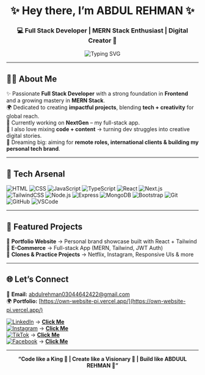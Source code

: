 <h1 align="center">✨ Hey there, I’m ABDUL REHMAN ✨</h1>
<h3 align="center">💻 Full Stack Developer | MERN Stack Enthusiast | Digital Creator 🚀</h3>

<p align="center">
  <img src="https://readme-typing-svg.herokuapp.com?font=Fira+Code&size=22&pause=1000&color=36BCF7&center=true&vCenter=true&width=600&lines=Full+Stack+Dev+%7C+MERN+Stack+Explorer;Transforming+Ideas+into+Digital+Reality+✨;Building+E-Commerce+Sites+🚀;Code+%2B+Content+%3D+ABDULREHMAN+Brand+⚡" alt="Typing SVG" />
</p>

---

## 👩‍💻 About Me  
✨ Passionate **Full Stack Developer** with a strong foundation in **Frontend** and a growing mastery in **MERN Stack**.  
🌍 Dedicated to creating **impactful projects**, blending **tech + creativity** for global reach.  
🚀 Currently working on **NextGen** – my full-stack app.  
🎥 I also love mixing **code + content** → turning dev struggles into creative digital stories.  
🌟 Dreaming big: aiming for **remote roles, international clients & building my personal tech brand**.  

---

## 🚀 Tech Arsenal  

<p align="center">
  
  ![HTML](https://img.shields.io/badge/-HTML5-E34F26?style=flat-square&logo=html5&logoColor=white)
  ![CSS](https://img.shields.io/badge/-CSS3-1572B6?style=flat-square&logo=css3&logoColor=white)
  ![JavaScript](https://img.shields.io/badge/-JavaScript-F7DF1E?style=flat-square&logo=javascript&logoColor=black)
  ![TypeScript](https://img.shields.io/badge/-TypeScript-3178C6?style=flat-square&logo=typescript&logoColor=white)
  ![React](https://img.shields.io/badge/-React-61DAFB?style=flat-square&logo=react&logoColor=black)
  ![Next.js](https://img.shields.io/badge/-Next.js-000000?style=flat-square&logo=nextdotjs&logoColor=white)
  ![TailwindCSS](https://img.shields.io/badge/-TailwindCSS-38B2AC?style=flat-square&logo=tailwindcss&logoColor=white)
  ![Node.js](https://img.shields.io/badge/-Node.js-339933?style=flat-square&logo=nodedotjs&logoColor=white)
  ![Express](https://img.shields.io/badge/-Express.js-000000?style=flat-square&logo=express&logoColor=white)
  ![MongoDB](https://img.shields.io/badge/-MongoDB-47A248?style=flat-square&logo=mongodb&logoColor=white)
  ![Bootstrap](https://img.shields.io/badge/-Bootstrap-7952B3?style=flat-square&logo=bootstrap&logoColor=white)
  ![Git](https://img.shields.io/badge/-Git-F05032?style=flat-square&logo=git&logoColor=white)
  ![GitHub](https://img.shields.io/badge/-GitHub-181717?style=flat-square&logo=github&logoColor=white)
  ![VSCode](https://img.shields.io/badge/-VSCode-007ACC?style=flat-square&logo=visualstudiocode&logoColor=white)

</p>

---

## 📌 Featured Projects  

🔹 **Portfolio Website** → Personal brand showcase built with React + Tailwind  
🔹 **E-Commerce** → Full-stack App (MERN, Tailwind, JWT Auth)  
🔹 **Clones & Practice Projects** → Netflix, Instagram, Responsive UIs & more  

---

## 🌐 Let’s Connect  

📩 **Email:** abdulrehman03044642422@gmail.com  
🌍 **Portfolio:** [https://own-website-pi.vercel.app/](https://own-website-pi.vercel.app/)

[![LinkedIn](https://img.shields.io/badge/LinkedIn-0A66C2?style=flat-square&logo=linkedin&logoColor=white)](https://www.linkedin.com/in/abdulrehman-r-98b182253/) → **[Click Me](https://www.linkedin.com/in/abdulrehman-r-98b182253/)**  
[![Instagram](https://img.shields.io/badge/Instagram-E4405F?style=flat-square&logo=instagram&logoColor=white)](https://www.instagram.com/itz_._abdulrehman) → **[Click Me](https://www.instagram.com/itz_._abdulrehman)**  
[![TikTok](https://img.shields.io/badge/TikTok-000000?style=flat-square&logo=tiktok&logoColor=white)](https://www.tiktok.com/@itx_._muzammil) → **[Click Me](https://www.tiktok.com/@itx_._muzammil)**  
[![Facebook](https://img.shields.io/badge/Facebook-1877F2?style=flat-square&logo=facebook&logoColor=white)](https://www.facebook.com/share/1BFnbCr3hy/) → **[Click Me](https://www.facebook.com/share/1BFnbCr3hy/)**

---

<p align="center"><b>“Code like a King 👑 | Create like a Visionary 🎨 | Build like ABDUUL REHMAN 🚀”</b></p>
